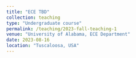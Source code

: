 ```yaml
---
title: "ECE TBD"
collection: teaching
type: "Undergraduate course"
permalink: /teaching/2023-fall-teaching-1
venue: "University of Alabama, ECE Department"
date: 2023-08-16
location: "Tuscaloosa, USA"
---
```


